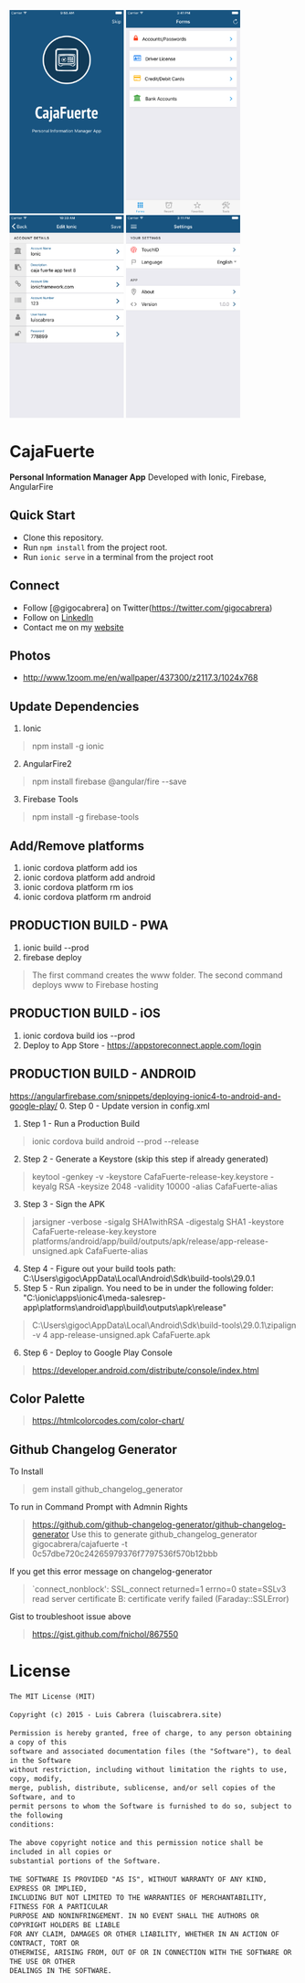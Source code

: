 
<img src="https://github.com/gigocabrera/CajaFuerte/blob/master/screenshots/1.png" width="200"/> <img src="https://github.com/gigocabrera/CajaFuerte/blob/master/screenshots/cajafuerte-v2-main.png" width="200"/> <img src="https://github.com/gigocabrera/CajaFuerte/blob/master/screenshots/2.png" width="200"/> <img src="https://github.com/gigocabrera/CajaFuerte/blob/master/screenshots/3.png" width="200"/>

# CajaFuerte

 **Personal Information Manager App** Developed with Ionic, Firebase, AngularFire


## Quick Start

- Clone this repository.
- Run `npm install` from the project root.
- Run `ionic serve` in a terminal from the project root

## Connect

- Follow [@gigocabrera] on Twitter(https://twitter.com/gigocabrera)
- Follow on [LinkedIn](https://www.linkedin.com/in/luiscabrerame)
- Contact me on my [website](http://luiscabrera.site)

## Photos
- http://www.1zoom.me/en/wallpaper/437300/z2117.3/1024x768


## Update Dependencies
1. Ionic
> npm install -g ionic
2. AngularFire2
> npm install firebase @angular/fire --save
3. Firebase Tools
> npm install -g firebase-tools


## Add/Remove platforms
1. ionic cordova platform add ios
2. ionic cordova platform add android
3. ionic cordova platform rm ios
4. ionic cordova platform rm android


## PRODUCTION BUILD - PWA
1. ionic build --prod
2. firebase deploy
> The first command creates the www folder. The second command deploys www to Firebase hosting


## PRODUCTION BUILD - iOS
1. ionic cordova build ios --prod
2. Deploy to App Store - https://appstoreconnect.apple.com/login

## PRODUCTION BUILD - ANDROID
https://angularfirebase.com/snippets/deploying-ionic4-to-android-and-google-play/
0. Step 0 - Update version in config.xml
1. Step 1 - Run a Production Build
> ionic cordova build android --prod --release
2. Step 2 - Generate a Keystore (skip this step if already generated)
> keytool -genkey -v -keystore CafaFuerte-release-key.keystore -keyalg RSA -keysize 2048 -validity 10000 -alias CafaFuerte-alias
3. Step 3 - Sign the APK
> jarsigner -verbose -sigalg SHA1withRSA -digestalg SHA1 -keystore CafaFuerte-release-key.keystore platforms/android/app/build/outputs/apk/release/app-release-unsigned.apk CafaFuerte-alias
4. Step 4 - Figure out your build tools path: C:\Users\gigoc\AppData\Local\Android\Sdk\build-tools\29.0.1
5. Step 5 - Run zipalign. You need to be in under the following folder: "C:\ionic\apps\ionic4\meda-salesrep-app\platforms\android\app\build\outputs\apk\release"
> C:\Users\gigoc\AppData\Local\Android\Sdk\build-tools\29.0.1\zipalign -v 4 app-release-unsigned.apk CafaFuerte.apk
6. Step 6 - Deploy to Google Play Console
> https://developer.android.com/distribute/console/index.html


## Color Palette
> https://htmlcolorcodes.com/color-chart/


## Github Changelog Generator 

To Install
> gem install github_changelog_generator

To run in Command Prompt with Admnin Rights
> https://github.com/github-changelog-generator/github-changelog-generator
Use this to generate
> github_changelog_generator gigocabrera/cajafuerte -t 0c57dbe720c24265979376f7797536f570b12bbb

If you get this error message on changelog-generator
> `connect_nonblock': SSL_connect returned=1 errno=0 state=SSLv3 read server certificate B: certificate verify failed (Faraday::SSLError)

Gist to troubleshoot issue above
> https://gist.github.com/fnichol/867550


# License

    The MIT License (MIT)
    
    Copyright (c) 2015 - Luis Cabrera (luiscabrera.site)
    
    Permission is hereby granted, free of charge, to any person obtaining a copy of this 
	software and associated documentation files (the "Software"), to deal in the Software 
	without restriction, including without limitation the rights to use, copy, modify, 
	merge, publish, distribute, sublicense, and/or sell copies of the Software, and to 
	permit persons to whom the Software is furnished to do so, subject to the following 
	conditions:
    
    The above copyright notice and this permission notice shall be included in all copies or 
	substantial portions of the Software.
    
    THE SOFTWARE IS PROVIDED "AS IS", WITHOUT WARRANTY OF ANY KIND, EXPRESS OR IMPLIED, 
	INCLUDING BUT NOT LIMITED TO THE WARRANTIES OF MERCHANTABILITY, FITNESS FOR A PARTICULAR 
	PURPOSE AND NONINFRINGEMENT. IN NO EVENT SHALL THE AUTHORS OR COPYRIGHT HOLDERS BE LIABLE 
	FOR ANY CLAIM, DAMAGES OR OTHER LIABILITY, WHETHER IN AN ACTION OF CONTRACT, TORT OR 
	OTHERWISE, ARISING FROM, OUT OF OR IN CONNECTION WITH THE SOFTWARE OR THE USE OR OTHER 
	DEALINGS IN THE SOFTWARE.
